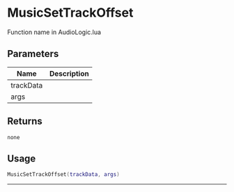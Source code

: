 # MusicSetTrackOffset

Function name in AudioLogic.lua

## Parameters

| Name      | Description |
| --------- | ----------- |
| trackData |             |
| args      |             |

## Returns

`none`

## Usage

```lua
MusicSetTrackOffset(trackData, args)
```

---
